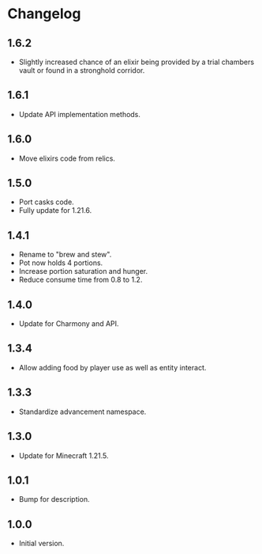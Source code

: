 # Changelog

## 1.6.2

- Slightly increased chance of an elixir being provided by a trial chambers vault or found in a stronghold corridor.

## 1.6.1

- Update API implementation methods.

## 1.6.0

- Move elixirs code from relics.

## 1.5.0

- Port casks code.
- Fully update for 1.21.6.

## 1.4.1

- Rename to "brew and stew".
- Pot now holds 4 portions.
- Increase portion saturation and hunger.
- Reduce consume time from 0.8 to 1.2.

## 1.4.0

- Update for Charmony and API.

## 1.3.4

- Allow adding food by player use as well as entity interact.

## 1.3.3

- Standardize advancement namespace.

## 1.3.0

- Update for Minecraft 1.21.5.

## 1.0.1

- Bump for description. 

## 1.0.0

- Initial version.